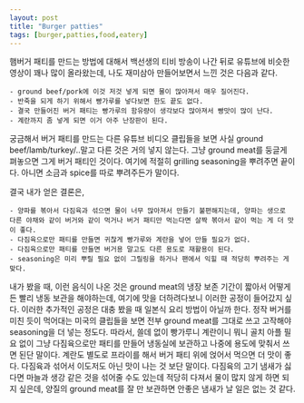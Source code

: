```yaml
---
layout: post
title: "Burger patties"
tags: [burger,patties,food,eatery]
---
```


햄버거 패티를 만드는 방법에 대해서 백선생의 티비 방송이 나간 뒤로 유튜브에 비슷한 영상이 꽤나 많이 올라왔는데, 나도 재미삼아 만들어보면서 느낀 것은 다음과 같다.

    - ground beef/pork에 이것 저것 넣게 되면 물이 많아져서 매우 질어진다.
    - 반죽을 되게 하기 위해서 빵가루를 넣다보면 한도 끝도 없다.
    - 결국 만들어진 버거 패티는 빵가루의 함유량이 생각보다 많아져서 빵맛이 많이 난다.
    - 계란까지 좀 넣게 되면 이거 아주 난장판이 된다.

궁금해서 버거 패티를 만드는 다른 유튜브 비디오 클립들을 보면 사실 ground beef/lamb/turkey/..말고 다른 것은 거의 넣지 않는다. 그냥 ground meat를 둥글게 펴놓으면 그게 버거 패티인 것이다. 여기에 적절히 grilling seasoning을 뿌려주면 끝이다. 아니면 소금과 spice를 따로 뿌려주든가 말이다. 

결국 내가 얻은 결론은,

    - 양파를 볶아서 다짐육과 섞으면 물이 너무 많아져서 만들기 불편해지는데, 양파는 생으로 다른 야채와 같이 버거와 같이 먹거나 버거 패티만 먹는다면 살짝 볶아서 같이 먹는 게 더 맛이 좋다.
    - 다짐육으로만 패티를 만들면 귀찮게 빵가루와 계란을 넣어 만들 필요가 없다.
    - 다짐육으로만 패티를 만들면 버거용 말고도 다른 용도로 재활용이 된다. 
    - seasoning은 미리 뿌릴 필요 없이 그릴링을 하거나 팬에서 익힐 때 적당히 뿌려주는 게 맞다.

내가 봤을 때, 이런 음식이 나온 것은 ground meat의 냉장 보존 기간이 짧아서 어떻게든 빨리 냉동 보관을 해야하는데, 여기에 맛을 더하려다보니 이러한 공정이 들어갔지 싶다. 이러한 추가적인 공정은 대충 봤을 때 일본식 요리 방법이 아닐까 한다. 정작 버거를 미친 듯이 먹어대는 미국의 클립들을 보면 전부 ground meat를 그대로 쓰고 고작해야 seasoning을 더 넣는 정도다. 
따라서, 쓸데 없이 빵가루니 계란이니 뭐니 골치 아플 필요 없이 그냥 다짐육으로만 패티를 만들어 냉동실에 보관하고 나중에 용도에 맞춰서 쓰면 된단 말이다. 계란도 별도로 프라이를 해서 버거 패티 위에 얹어서 먹으면 더 맛이 좋다. 다짐육과 섞어서 이도저도 아닌 맛이 나는 것 보단 말이다. 다짐육의 고기 냄새가 싫다면 마늘과 생강 같은 것을 섞어줄 수도 있는데 적당히 다져서 물이 많지 않게 하면 되지 싶은데, 양질의 ground meat를 잘 만 보관하면 안좋은 냄새가 날 일은 없는 것 같다. 

